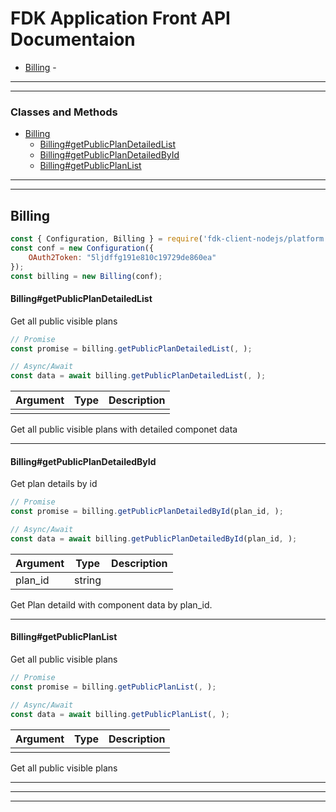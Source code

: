 # FDK Application Front API Documentaion


* [Billing](#Billing) -  

----
----

### Classes and Methods


* [Billing](#Billing)
  * [Billing#getPublicPlanDetailedList](#billinggetpublicplandetailedlist)
  * [Billing#getPublicPlanDetailedById](#billinggetpublicplandetailedbyid)
  * [Billing#getPublicPlanList](#billinggetpublicplanlist)
 

---
---



## Billing

```javascript
const { Configuration, Billing } = require('fdk-client-nodejs/platform')
const conf = new Configuration({
    OAuth2Token: "5ljdffg191e810c19729de860ea"
});
const billing = new Billing(conf);

```


#### Billing#getPublicPlanDetailedList
Get all public visible plans

```javascript
// Promise
const promise = billing.getPublicPlanDetailedList(, );

// Async/Await
const data = await billing.getPublicPlanDetailedList(, );

```



| Argument  |  Type  | Description |
| --------- | ----  | --- |
|  |  |  | 


Get all public visible plans with detailed componet data


---


#### Billing#getPublicPlanDetailedById
Get plan details by id

```javascript
// Promise
const promise = billing.getPublicPlanDetailedById(plan_id, );

// Async/Await
const data = await billing.getPublicPlanDetailedById(plan_id, );

```



| Argument  |  Type  | Description |
| --------- | ----  | --- |
| plan_id | string |  | 


Get Plan detaild with component data by plan_id.


---


#### Billing#getPublicPlanList
Get all public visible plans

```javascript
// Promise
const promise = billing.getPublicPlanList(, );

// Async/Await
const data = await billing.getPublicPlanList(, );

```



| Argument  |  Type  | Description |
| --------- | ----  | --- |
|  |  |  | 


Get all public visible plans


---



---
---
